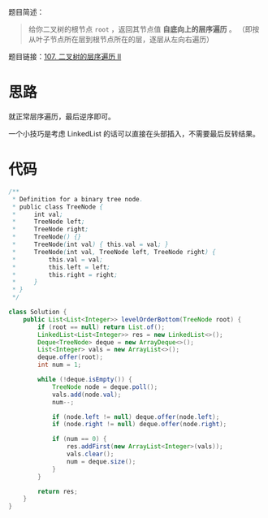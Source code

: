 题目简述：

> 给你二叉树的根节点 `root` ，返回其节点值 **自底向上的层序遍历** 。 （即按从叶子节点所在层到根节点所在的层，逐层从左向右遍历）

题目链接：[107. 二叉树的层序遍历 II](https://leetcode.cn/problems/binary-tree-level-order-traversal-ii/)

# 思路

就正常层序遍历，最后逆序即可。

一个小技巧是考虑 LinkedList 的话可以直接在头部插入，不需要最后反转结果。

# 代码

```java
/**
 * Definition for a binary tree node.
 * public class TreeNode {
 *     int val;
 *     TreeNode left;
 *     TreeNode right;
 *     TreeNode() {}
 *     TreeNode(int val) { this.val = val; }
 *     TreeNode(int val, TreeNode left, TreeNode right) {
 *         this.val = val;
 *         this.left = left;
 *         this.right = right;
 *     }
 * }
 */

class Solution {
    public List<List<Integer>> levelOrderBottom(TreeNode root) {
        if (root == null) return List.of();
        LinkedList<List<Integer>> res = new LinkedList<>();
        Deque<TreeNode> deque = new ArrayDeque<>();
        List<Integer> vals = new ArrayList<>();
        deque.offer(root);
        int num = 1;

        while (!deque.isEmpty()) {
            TreeNode node = deque.poll();
            vals.add(node.val);
            num--;

            if (node.left != null) deque.offer(node.left);
            if (node.right != null) deque.offer(node.right);

            if (num == 0) {
                res.addFirst(new ArrayList<Integer>(vals));
                vals.clear();
                num = deque.size();
            }
        }

        return res;
    }
}
```

